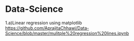 # Data-Science
1.a)Linear regression using matplotlib https://github.com/AprajitaChhawi/Data-Science/blob/master/mulitple%20regression%20lines.ipynb

